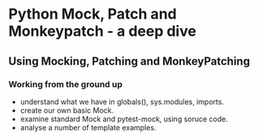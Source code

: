 # Python Mock, Patch and Monkeypatch - a deep dive

## Using Mocking, Patching and MonkeyPatching

### Working from the ground up

- understand what we have in globals(), sys.modules, imports.
- create our own basic Mock.
- examine standard Mock and pytest-mock, using soruce code.
- analyse a number of template examples.
